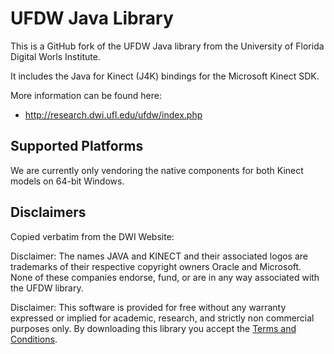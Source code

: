 # UFDW Java Library

This is a GitHub fork of the UFDW Java library from the University of Florida Digital Worls Institute.

It includes the Java for Kinect (J4K) bindings for the Microsoft Kinect SDK.

More information can be found here:

- http://research.dwi.ufl.edu/ufdw/index.php

## Supported Platforms

We are currently only vendoring the native components for both Kinect models on 64-bit Windows.

## Disclaimers

Copied verbatim from the DWI Website:

Disclaimer: The names JAVA and KINECT and their associated logos are trademarks of their respective copyright owners Oracle and Microsoft. None of these companies endorse, fund, or are in any way associated with the UFDW library. 

Disclaimer: This software is provided for free without any warranty expressed or implied for academic, research, and strictly non commercial purposes only. By downloading this library you accept the [Terms and Conditions](http://research.dwi.ufl.edu/ufdw/terms.html).